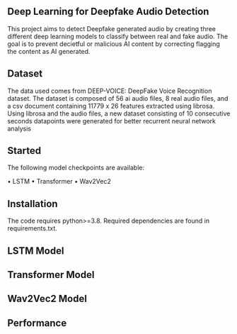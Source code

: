 ## Deep Learning for Deepfake Audio Detection
This project aims to detect Deepfake generated audio by creating three different deep learning models to classify between real and fake audio. The goal is to prevent decietful or malicious AI content by correcting flagging the content as AI generated.

## Dataset
The data used comes from DEEP-VOICE: DeepFake Voice Recognition dataset. The dataset is composed of 56 ai audio files, 8 real audio files, and a csv document containing 11779 x 26 features extracted using librosa. Using librosa and the audio files, a new dataset consisting of 10 consecutive seconds datapoints were generated for better recurrent neural network analysis

## Started
The following model checkpoints are available:

  • LSTM
  • Transformer
  • Wav2Vec2

## Installation
The code requires python>=3.8. Required dependencies are found in requirements.txt.

## LSTM Model
## Transformer Model
## Wav2Vec2 Model
## Performance


